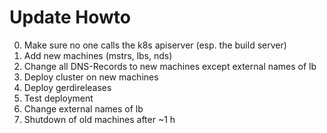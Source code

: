 # Update Howto

0. Make sure no one calls the k8s apiserver (esp. the build server)
1. Add new machines (mstrs, lbs, nds)
2. Change all DNS-Records to new machines except external names of lb
3. Deploy cluster on new machines
4. Deploy gerdireleases
5. Test deployment
6. Change external names of lb
7. Shutdown of old machines after ~1 h
